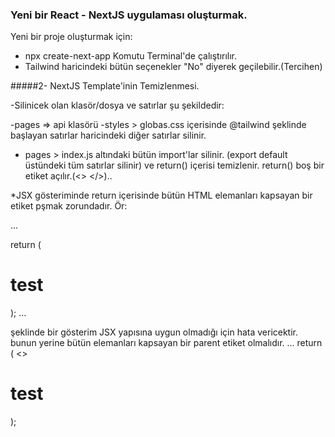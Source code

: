 ### Yeni bir React - NextJS uygulaması oluşturmak.

Yeni bir proje oluşturmak için:

- npx create-next-app Komutu Terminal'de çalıştırılır.
- Tailwind haricindeki bütün seçenekler "No" diyerek geçilebilir.(Tercihen)

#####2- NextJS Template'inin Temizlenmesi.

-Silinicek olan klasör/dosya ve satırlar şu şekildedir:

-pages => api klasörü
-styles > globas.css içerisinde @tailwind şeklinde başlayan satırlar haricindeki diğer satırlar silinir.

- pages > index.js altındaki bütün import'lar silinir. (export default üstündeki tüm satırlar silinir) ve return() içerisi temizlenir.
  return() boş bir etiket açılır.(<> </>)..

\*JSX gösteriminde return içerisinde bütün HTML elemanları kapsayan bir etiket pşmak zorundadır. Ör:

...

return (

<h1 className="text-3xl">test</h1>

);
...

şeklinde bir gösterim JSX yapısına uygun olmadığı için hata vericektir. bunun yerine bütün elemanları kapsayan bir parent etiket olmalıdır.
...
return (
<>

<h1 className="text-3xl">test</h1>
</>
);
